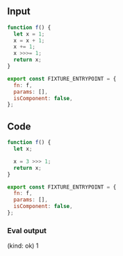 
## Input

```javascript
function f() {
  let x = 1;
  x = x + 1;
  x += 1;
  x >>>= 1;
  return x;
}

export const FIXTURE_ENTRYPOINT = {
  fn: f,
  params: [],
  isComponent: false,
};

```

## Code

```javascript
function f() {
  let x;

  x = 3 >>> 1;
  return x;
}

export const FIXTURE_ENTRYPOINT = {
  fn: f,
  params: [],
  isComponent: false,
};

```
      
### Eval output
(kind: ok) 1